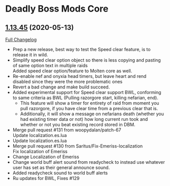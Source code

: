 # Deadly Boss Mods Core

## [1.13.45](https://github.com/DeadlyBossMods/DBM-Classic/tree/1.13.45) (2020-05-13)
[Full Changelog](https://github.com/DeadlyBossMods/DBM-Classic/compare/1.13.44...1.13.45)

- Prep a new release, best way to test the Speed clear feature, is to release it in wild.  
- Simplify speed clear option object so there is less copying and pasting of same option text in multiple raids  
    Added speed clear option/feature to Molten core as well.  
- Re-enable nef and onyxia head timers, but leave heart and rend disabled since they were the more problematic ones  
- Revert a bad change and make build succeed.  
- Added experimental support for Speed clear support BWL, conforming to same criteria as BWL (Pulling razorgore start, killing nefarian, end).  
     - This feature will show a timer for entirety of raid from moment you pull razorgore, if you have clear time from a previous clear that is.  
     - Additionally, it will show a message on nefarians death (whether you had existing timer data or not) how long current run took and whether or not you beat existing record stored in DBM.  
- Merge pull request #131 from woopydalan/patch-67  
    Update localization.es.lua  
- Update localization.es.lua  
- Merge pull request #130 from Saritus/Fix-Emeriss-localization  
    Fix localization of Emeriss  
- Change Localization of Emeriss  
- Change world buff alert sound from readycheck to instead use whatever user has set as their general announce sound.  
- Added readycheck sound to world buff alerts  
- Ru updates for BWL, Fixes #129  